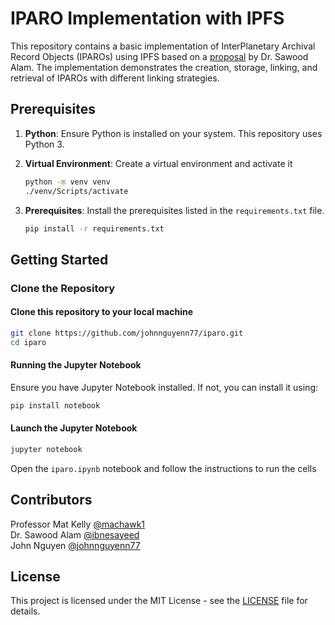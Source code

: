 # IPARO Implementation with IPFS

This repository contains a basic implementation of InterPlanetary Archival Record Objects (IPAROs) using IPFS based on a [proposal](https://github.com/johnnguyenn77/iparo/blob/main/proposal.pdf) by Dr. Sawood Alam. The implementation demonstrates the creation, storage, linking, and retrieval of IPAROs with different linking strategies.

## Prerequisites

1. **Python**: Ensure Python is installed on your system. This repository uses Python 3.
2. **Virtual Environment**: Create a virtual environment and activate it

    ```bash
    python -m venv venv
    ./venv/Scripts/activate
    ```

3. **Prerequisites**: Install the prerequisites listed in the `requirements.txt` file.

   ```bash
   pip install -r requirements.txt
   ```

## Getting Started

### Clone the Repository

#### Clone this repository to your local machine

```bash
git clone https://github.com/johnnguyenn77/iparo.git
cd iparo
```

#### Running the Jupyter Notebook

Ensure you have Jupyter Notebook installed. If not, you can install it using:

```bash
pip install notebook
```

#### Launch the Jupyter Notebook

```bash
jupyter notebook
```

Open the `iparo.ipynb` notebook and follow the instructions to run the cells

## Contributors

Professor Mat Kelly [@machawk1](https://github.com/machawk1)\
Dr. Sawood Alam [@ibnesayeed](https://github.com/ibnesayeed)\
John Nguyen [@johnnguyenn77](https://github.com/johnnguyenn77)

## License

This project is licensed under the MIT License - see the [LICENSE](https://github.com/johnnguyenn77/iparo#MIT-1-ov-file) file for details.
